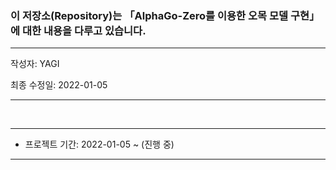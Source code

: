 ### 이 저장소(Repository)는 「AlphaGo-Zero를 이용한 오목 모델 구현」에 대한 내용을 다루고 있습니다.

***
작성자: YAGI<br>

최종 수정일: 2022-01-05
***

<br>

***
+ 프로젝트 기간: 2022-01-05 ~ (진행 중)
***

